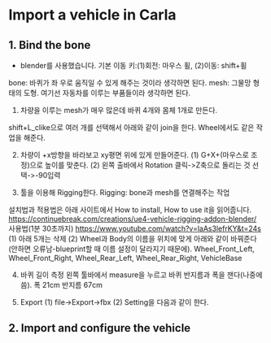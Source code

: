 # Import a vehicle in Carla

## 1. Bind the bone
* blender를 사용했습니다. 기본 이동 키:(1)회전: 마우스 휠, (2)이동: shift+휠

bone: 바퀴가 좌 우로 움직일 수 있게 해주는 것이라 생각하면 된다.
mesh: 그물망 형태의 도형. 여기선 자동차를 이루는 부품들이라 생각하면 된다.

1. 차량을 이루는 mesh가 매우 많은데 바퀴 4개와 몸체 1개로 만든다.

 shift+L_clike으로 여러 개를 선택해서 아래와 같이 join을 한다.
 Wheel에서도 같은 작업을 해준다.
 
2. 차량이 +x방향을 바라보고 xy평면 위에 있게 만들어준다.
 (1) G+X+(마우스로 조정)으로 높이를 맞춘다.
 (2) 왼쪽 출바에서 Rotation 클릭->Z축으로 돌리는 것 선택->-90입력
 
3. 툴을 이용해 Rigging한다.
Rigging: bone과 mesh를 연결해주는 작업

설치법과 적용법은 아래 사이트에서 How to install, How to use it을 읽어줍니다.
https://continuebreak.com/creations/ue4-vehicle-rigging-addon-blender/
사용법(1분 30초까지)
https://www.youtube.com/watch?v=laAs3lefrKY&t=24s
(1) 아래 5개는 삭제
(2) Wheel과 Body의 이름을 위치에 맞게 아래와 같이 바꿔준다(안하면 오류남-blueprint할 때 이름 설정이 달라지기 때문에).
 Wheel_Front_Left, Wheel_Front_Right, Wheel_Rear_Left, Wheel_Rear_Right, VehicleBase

4. 바퀴 길이 측정
왼쪽 툴바에서 measure을 누르고 바퀴 반지름과 폭을 잰다(나중에 씀).
폭 21cm 반지름 67cm

5. Export
(1) file->Export->fbx
(2) Setting을 다음과 같이 한다.

## 2. Import and configure the vehicle
